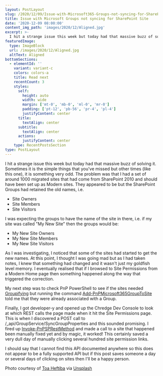 ```yaml
---
layout: PostLayout
slug: /2020/12/09/Issue-with-Microsoft365-Groups-not-syncing-for-SharePoint-Site
title: Issue with Microsoft Groups not syncing for SharePoint Site
date: '2020-12-09 08:00:00'
content_img_path: 'images/2020/12/Aligned.jpg'
excerpt: >-
  I hit a strange issue this week but today had that massive buzz of solving it. Sometimes it is the simple things that you've missed but other times (like this one), it is something very odd. The problem was that I had a set of around 1000 migrated sites that had come from SharePoint 2010 and should have been set up as Modern sites.
featuredImage:
  type: ImageBlock
  url: /images/2020/12/Aligned.jpg
  altText: Aligned
bottomSections:
  - elementId: ''
    variant: variant-c
    colors: colors-a
    title: Read next
    recentCount: 3
    styles:
      self:
        height: auto
        width: wide
        margin: ['mt-0', 'mb-0', 'ml-0', 'mr-0']
        padding: ['pt-12', 'pb-56', 'pr-4', 'pl-4']
        justifyContent: center
      title:
        textAlign: center
      subtitle:
        textAlign: center
      actions:
        justifyContent: center
    type: RecentPostsSection
type: PostLayout
---
```


I hit a strange issue this week but today had that massive buzz of solving it. Sometimes it is the simple things that you've missed but other times (like this one), it is something very odd. The problem was that I had a set of around 1000 migrated sites that had come from SharePoint 2010 and should have been set up as Modern sites. They appeared to be but the SharePoint Groups had retained the old names, i.e.

- Site Owners
- Site Members
- Site Visitors

I was expecting the groups to have the name of the site in there, i.e. if my site was called "My New Site" then the groups would be:

- My New Site Owners
- My New Site Members
- My New Site Visitors

As I was investigating, I noticed that some of the sites had started to get the new names. At this point, I thought I was going mad but as I had taken notes, I knew that something had changed and it wasn't just my goldfish level memory. I eventually realised that if I browsed to Site Permissions from a Modern Home page then something happened along the way that triggered the correction.

My next step was to check PnP PowerShell to see if the sites needed [Groupifying](https://docs.microsoft.com/en-us/sharepoint/dev/features/groupify/groupify-overview) but running the command [Add-PnPMicrosoft365GroupToSite](https://docs.microsoft.com/en-us/powershell/module/sharepoint-pnp/add-pnpmicrosoft365grouptosite?view=sharepoint-ps) told me that they were already associated with a Group.

Finally, I got developer-y and opened up the Chredge Dev Console to look at which REST calls the page made when it hit the Site Permissions page. This is when I discovered a POST call to /\_api/GroupService/SyncGroupProperties and this sounded promising. I fired up [Invoke-PnPSPRestMethod](https://docs.microsoft.com/en-us/powershell/module/sharepoint-pnp/invoke-pnpsprestmethod?view=sharepoint-ps) and made a call to a site that happened been manually fixed yet and by magic, it worked! This certainly saved a very dull day of manually clicking several hundred site permission links.

I should say that I cannot find this API documented anywhere so this does not appear to be a fully supported API but if this post saves someone a day or several days of clicking on sites then I'll be a happy person.

Photo courtesy of [Toa Heftiba](https://unsplash.com/@heftiba) via [Unsplash](https://unsplash.com)
